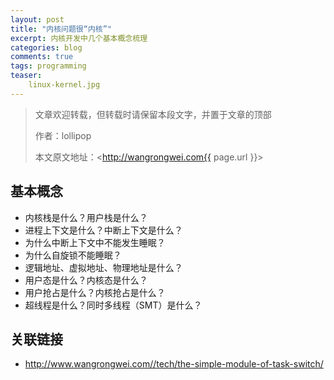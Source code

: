 ```yaml
---
layout: post
title: "内核问题很“内核”"
excerpt: 内核开发中几个基本概念梳理
categories: blog
comments: true
tags: programming
teaser:
    linux-kernel.jpg
---
```


> 文章欢迎转载，但转载时请保留本段文字，并置于文章的顶部
>
> 作者：lollipop
>
> 本文原文地址：<http://wangrongwei.com{{ page.url }}>

## 基本概念

- 内核栈是什么？用户栈是什么？
- 进程上下文是什么？中断上下文是什么？
- 为什么中断上下文中不能发生睡眠？
- 为什么自旋锁不能睡眠？
- 逻辑地址、虚拟地址、物理地址是什么？
- 用户态是什么？内核态是什么？
- 用户抢占是什么？内核抢占是什么？
- 超线程是什么？同时多线程（SMT）是什么？



## 关联链接

- http://www.wangrongwei.com//tech/the-simple-module-of-task-switch/
